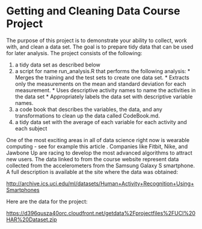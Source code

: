 # Getting and Cleaning Data Course Project

The purpose of this project is to demonstrate your ability to collect, work with, and clean a data set. The goal is to prepare tidy data that can be used for later analysis. The project consists of the following:

  1) a tidy data set as described below
  2) a script for name run_analysis.R that performs the following analysis:
          * Merges the training and the test sets to create one data set.
          * Extracts only the measurements on the mean and standard deviation for each measurement.
          * Uses descriptive activity names to name the activities in the data set
          * Appropriately labels the data set with descriptive variable names.
  3) a code book that describes the variables, the data, and any transformations to clean up the data called CodeBook.md. 
  4) a tidy data set with the average of each variable for each activity and each subject

One of the most exciting areas in all of data science right now is wearable computing - see for example this article . Companies like Fitbit, Nike, and Jawbone Up are racing to develop the most advanced algorithms to attract new users. The data linked to from the course website represent data collected from the accelerometers from the Samsung Galaxy S smartphone. A full description is available at the site where the data was obtained:

http://archive.ics.uci.edu/ml/datasets/Human+Activity+Recognition+Using+Smartphones

Here are the data for the project:

https://d396qusza40orc.cloudfront.net/getdata%2Fprojectfiles%2FUCI%20HAR%20Dataset.zip
